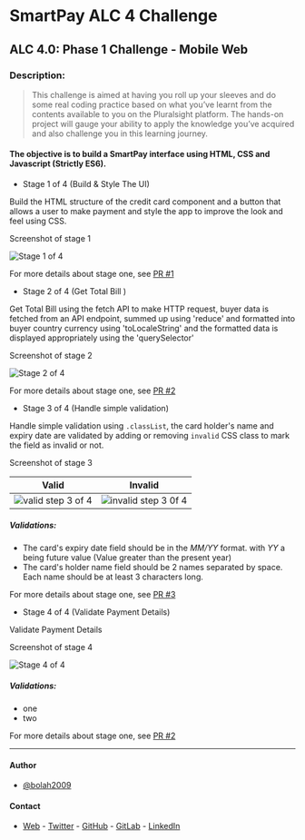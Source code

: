 # SmartPay ALC 4 Challenge

## ALC 4.0: Phase 1 Challenge - Mobile Web

### Description:

> This challenge is aimed at having you roll up your sleeves and do some real coding practice based on what you’ve learnt from the contents available to you on the Pluralsight platform. The hands-on project will gauge your ability to apply the knowledge you’ve acquired and also challenge you in this learning journey.

#### The objective is to build a SmartPay interface using HTML, CSS and Javascript (Strictly ES6).

- Stage 1 of 4 (Build & Style The UI)

Build the HTML structure of the credit card component and a button that allows a user to make payment and style the app to improve the look and feel using CSS.

Screenshot of stage 1

![Stage 1 of 4](https://user-images.githubusercontent.com/36057474/62360214-384a2c00-b510-11e9-830f-ecf148e0f8d7.png)

For more details about stage one, see [PR #1](https://github.com/bolah2009/SmartPay/pull/1)

- Stage 2 of 4 (Get Total Bill )

Get Total Bill using the fetch API to make HTTP request, buyer data is fetched from an API endpoint, summed up using 'reduce' and formatted into buyer country currency using 'toLocaleString' and the formatted data is displayed appropriately using the 'querySelector'

Screenshot of stage 2

![Stage 2 of 4](https://user-images.githubusercontent.com/36057474/62460218-4ea6f080-b779-11e9-9c5b-0122d983f5e8.png)

For more details about stage one, see [PR #2](https://github.com/bolah2009/SmartPay/pull/2)

- Stage 3 of 4 (Handle simple validation)

Handle simple validation using `.classList`, the card holder's name and expiry date are validated by adding or removing `invalid` CSS class to mark the field as invalid or not.

Screenshot of stage 3

|                                                           Valid                                                            |                                                           Invalid                                                            |
| :------------------------------------------------------------------------------------------------------------------------: | :--------------------------------------------------------------------------------------------------------------------------: |
| ![valid step 3 of 4](https://user-images.githubusercontent.com/36057474/62462798-325a8200-b780-11e9-9571-85aaea80a348.png) | ![invalid step 3 0f 4](https://user-images.githubusercontent.com/36057474/62462799-325a8200-b780-11e9-969e-1e00b189b0e3.png) |

##### Validations:

- The card's expiry date field should be in the _MM/YY_ format. with _YY_ a being future value (Value greater than the present year)
- The card's holder name field should be 2 names separated by space. Each name should be at least 3 characters long.

For more details about stage one, see [PR #3](https://github.com/bolah2009/SmartPay/pull/3)

- Stage 4 of 4 (Validate Payment Details)

Validate Payment Details

Screenshot of stage 4

![Stage 4 of 4]()

##### Validations:
- one
- two

For more details about stage one, see [PR #2](https://github.com/bolah2009/SmartPay/pull/2)

---

#### Author

- [@bolah2009](https://github.com/bolah2009/)

#### Contact

- [Web](https://bolabuari.com/) - [Twitter](https://twitter.com/bolah2009) - [GitHub](https://github.com/bolah2009/) - [GitLab](https://gitlab.com/bolah2009/) - [LinkedIn](https://www.linkedin.com/in/bolah2009/)
